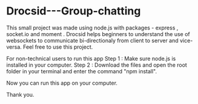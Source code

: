 # Drocsid---Group-chatting

This small project was made using node.js with packages - express , socket.io and moment
. Drocsid helps beginners to understand the use of websockets to communicate bi-directionaly from client to server and vice-versa.
Feel free to use this project.

For non-technical users to run this app
Step 1 : Make sure node.js is installed in your computer.
Step 2 : Download the files and open the root folder in your terminal and enter the command "npm install".

Now you can run this app on your computer.

Thank you.
